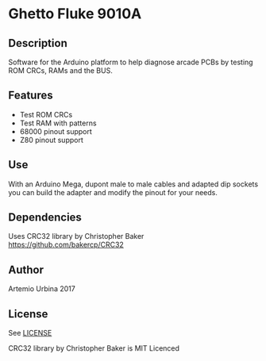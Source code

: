 Ghetto Fluke 9010A
=====

## Description

Software for the Arduino platform to help diagnose arcade PCBs by testing ROM CRCs, RAMs and the BUS.

## Features

- Test ROM CRCs
- Test RAM with patterns
- 68000 pinout support
- Z80 pinout support

## Use

With an Arduino Mega, dupont male to male cables and adapted dip sockets you can build the adapter and modify the pinout for your needs.

## Dependencies

Uses CRC32 library by Christopher Baker https://github.com/bakercp/CRC32

## Author

Artemio Urbina 2017

## License

See [LICENSE](LICENSE)

CRC32 library by Christopher Baker is MIT Licenced